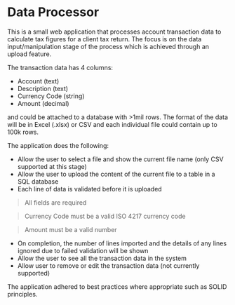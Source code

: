 # Data Processor

This is a small web application that processes account transaction data to calculate tax figures for a client tax return. The focus is on the data input/manipulation stage of the process which is achieved through an upload feature. 

The transaction data has 4 columns: 

- Account (text)
- Description (text)
- Currency Code (string)
- Amount (decimal) 

and could be attached to a database with >1mil rows. The format of the data will be in Excel (.xlsx) or CSV and each individual file could contain up to 100k rows.

The application does the following:

- Allow the user to select a file and show the current file name (only CSV supported at this stage)
- Allow the user to upload the content of the current file to a table in a SQL database
- Each line of data is validated before it is uploaded

> All fields are required

> Currency Code must be a valid ISO 4217 currency code

> Amount must be a valid number

- On completion, the number of lines imported and the details of any lines ignored due to failed validation will be shown
- Allow the user to see all the transaction data in the system
- Allow user to remove or edit the transaction data (not currently supported)

The application adhered to best practices where appropriate such as SOLID principles.
